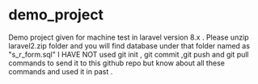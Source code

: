# demo_project
Demo project given for machine test in laravel version 8.x . Please unzip laravel2.zip folder and you will find database under that folder named as "s_r_form.sql"
I HAVE NOT used  git init , git commit ,git push and git pull commands to send it to this github repo but know  about all these commands and used it in past . 
